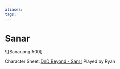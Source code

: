 ```yaml
---
aliases: 
tags: 
---
```


# Sanar

![[Sanar.png|500]]

Character Sheet: [DnD Beyond - Sanar](https://www.dndbeyond.com/characters/66370585)
Played by Ryan
